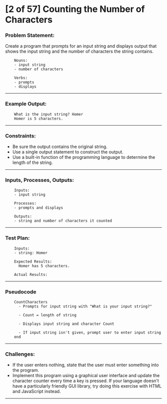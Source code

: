 # [2 of 57] Counting the Number of Characters

### Problem Statement:

Create a program that prompts for an input string and displays output that shows the input string and the number of characters the string contains.

        Nouns:
        - input string
        - number of characters

        Verbs:
        - prompts
        - displays

---
### Example Output:

        What is the input string? Homer
        Homer is 5 characters.

---
### Constraints:

* Be sure the output contains the original string.
* Use a single output statement to construct the output.
* Use a built-in function of the programming language to determine the length of the string.

---
### Inputs, Processes, Outputs:
        
        Inputs:
        - input string

        Processes:
        - prompts and displays

        Outputs:
        - string and number of characters it counted

---
### Test Plan:

        Inputs:
        - string: Homer

        Expected Results:
          Homer has 5 characters.

        Actual Results:

---
### Pseudocode

        CountCharacters
          - Prompts for input string with "What is your input string?"
          
          - Count = length of string
          
          - Displays input string and character Count
          
          - If input string isn't given, prompt user to enter input string
        end

---
### Challenges:

* If the user enters nothing, state that the user must enter something into the program.
* Implement this program using a graphical user interface and update the character counter every time a key is pressed. If your language doesn't have a particularly friendly GUI library, try doing this exercise with HTML and JavaScript instead.

---

